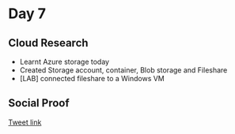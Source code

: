 # Day 7

## Cloud Research

- Learnt Azure storage today 
- Created Storage account, container, Blob storage and Fileshare
- [LAB] connected fileshare to a Windows VM



## Social Proof

[Tweet link](https://twitter.com/Just4JAG/status/1339782589930942464?s=20)
